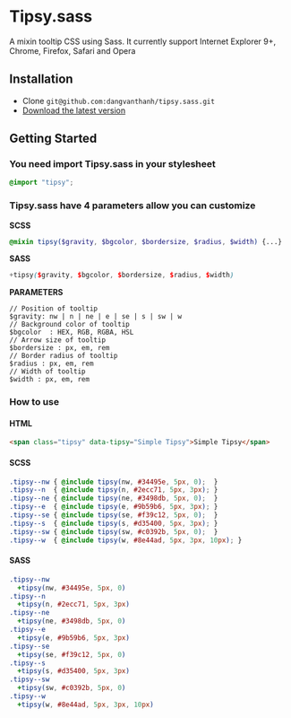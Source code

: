 # Tipsy.sass
A mixin tooltip CSS using Sass. It currently support Internet Explorer 9+, Chrome, Firefox, Safari and Opera

## Installation
* Clone ``git@github.com:dangvanthanh/tipsy.sass.git``
* [Download the latest version](https://github.com/dangvanthanh/tipsy.sass/archive/master.zip)

## Getting Started

### You need import Tipsy.sass in your stylesheet

```scss
@import "tipsy";
```

### Tipsy.sass have 4 parameters allow you can customize

**SCSS**

```scss
@mixin tipsy($gravity, $bgcolor, $bordersize, $radius, $width) {...}
```

**SASS**

```scss
+tipsy($gravity, $bgcolor, $bordersize, $radius, $width)
```

**PARAMETERS**

```
// Position of tooltip
$gravity: nw | n | ne | e | se | s | sw | w
// Background color of tooltip
$bgcolor  : HEX, RGB, RGBA, HSL
// Arrow size of tooltip
$bordersize : px, em, rem
// Border radius of tooltip
$radius : px, em, rem
// Width of tooltip
$width : px, em, rem
```

### How to use

#### HTML

```html
<span class="tipsy" data-tipsy="Simple Tipsy">Simple Tipsy</span>
```

#### SCSS

```scss
.tipsy--nw { @include tipsy(nw, #34495e, 5px, 0);  }
.tipsy--n  { @include tipsy(n, #2ecc71, 5px, 3px); }
.tipsy--ne { @include tipsy(ne, #3498db, 5px, 0);  }
.tipsy--e  { @include tipsy(e, #9b59b6, 5px, 3px); }
.tipsy--se { @include tipsy(se, #f39c12, 5px, 0);  }
.tipsy--s  { @include tipsy(s, #d35400, 5px, 3px); }
.tipsy--sw { @include tipsy(sw, #c0392b, 5px, 0);  }
.tipsy--w  { @include tipsy(w, #8e44ad, 5px, 3px, 10px); }
```

#### SASS

```sass
.tipsy--nw
  +tipsy(nw, #34495e, 5px, 0)
.tipsy--n
  +tipsy(n, #2ecc71, 5px, 3px)
.tipsy--ne
  +tipsy(ne, #3498db, 5px, 0)
.tipsy--e
  +tipsy(e, #9b59b6, 5px, 3px)
.tipsy--se
  +tipsy(se, #f39c12, 5px, 0)
.tipsy--s
  +tipsy(s, #d35400, 5px, 3px)
.tipsy--sw
  +tipsy(sw, #c0392b, 5px, 0)
.tipsy--w
  +tipsy(w, #8e44ad, 5px, 3px, 10px)
```
